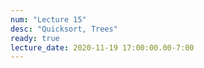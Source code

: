 ```yaml
---
num: "Lecture 15"
desc: "Quicksort, Trees"
ready: true
lecture_date: 2020-11-19 17:00:00.00-7:00
---
```

